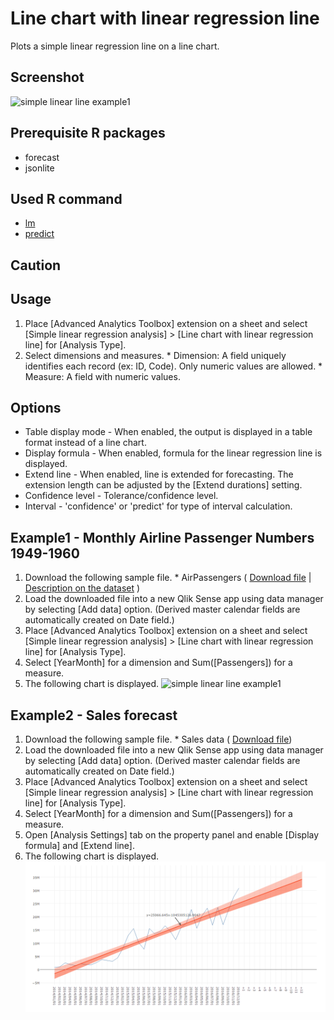 # Line chart with linear regression line
Plots a simple linear regression line on a line chart.

## Screenshot
  ![simple linear line example1](./images/simple_linear_line_example1.png)

## Prerequisite R packages
 * forecast
 * jsonlite

## Used R command
 * [lm](https://www.rdocumentation.org/packages/stats/versions/3.4.0/topics/lm)
 * [predict](https://www.rdocumentation.org/packages/stats/versions/3.4.0/topics/predict)

## Caution

## Usage
  1. Place [Advanced Analytics Toolbox] extension on a sheet and select [Simple linear regression analysis] > [Line chart with linear regression line] for [Analysis Type].
  2. Select dimensions and measures.
    * Dimension: A field uniquely identifies each record (ex: ID, Code). Only numeric values are allowed.
    * Measure: A field with numeric values.

## Options
 * Table display mode - When enabled, the output is displayed in a table format instead of a line chart.
 * Display formula - When enabled, formula for the linear regression line is displayed.
 * Extend line - When enabled, line is extended for forecasting. The extension length can be adjusted by the [Extend durations] setting.
 * Confidence level - Tolerance/confidence level.
 * Interval - 'confidence' or 'predict' for type of interval calculation.

## Example1 - Monthly Airline Passenger Numbers 1949-1960
  1. Download the following sample file.
    * AirPassengers ( [Download file](./data/AirPassengers.xlsx) | [Description on the dataset](https://stat.ethz.ch/R-manual/R-devel/library/datasets/html/AirPassengers.html) )  
  2. Load the downloaded file into a new Qlik Sense app using data manager by selecting [Add data] option. (Derived master calendar fields are automatically created on Date field.)
  3. Place [Advanced Analytics Toolbox] extension on a sheet and select [Simple linear regression analysis] > [Line chart with linear regression line] for [Analysis Type].
  4. Select [YearMonth] for a dimension and Sum([Passengers]) for a measure.
  5. The following chart is displayed.
  ![simple linear line example1](./images/simple_linear_line_example1.png)

## Example2 - Sales forecast
  1. Download the following sample file.
    * Sales data ( [Download file](./data/sales.xlsx))  
  2. Load the downloaded file into a new Qlik Sense app using data manager by selecting [Add data] option. (Derived master calendar fields are automatically created on Date field.)
  3. Place [Advanced Analytics Toolbox] extension on a sheet and select [Simple linear regression analysis] > [Line chart with linear regression line] for [Analysis Type].
  4. Select [YearMonth] for a dimension and Sum([Passengers]) for a measure.
  5. Open [Analysis Settings] tab on the property panel and enable [Display formula] and [Extend line].
  5. The following chart is displayed.
  ![simple linear line example1](./images/simple_linear_line_example2.png)
